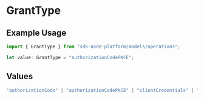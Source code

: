 # GrantType

## Example Usage

```typescript
import { GrantType } from "sdk-node-platform/models/operations";

let value: GrantType = "authorizationCodePKCE";
```

## Values

```typescript
"authorizationCode" | "authorizationCodePKCE" | "clientCredentials" | "password"
```